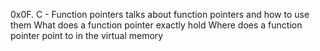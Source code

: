 0x0F. C - Function pointers
talks about function pointers and how to use them
What does a function pointer exactly hold
Where does a function pointer point to in the virtual memory
